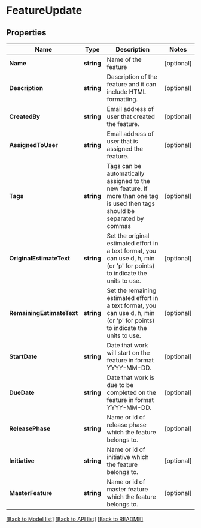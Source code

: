 # FeatureUpdate

## Properties
Name | Type | Description | Notes
------------ | ------------- | ------------- | -------------
**Name** | **string** | Name of the feature | [optional] 
**Description** | **string** | Description of the feature and it can include HTML formatting. | [optional] 
**CreatedBy** | **string** | Email address of user that created the feature. | [optional] 
**AssignedToUser** | **string** | Email address of user that is assigned the feature. | [optional] 
**Tags** | **string** | Tags can be automatically assigned to the new feature. If more than one tag is used then tags should be separated by commas | [optional] 
**OriginalEstimateText** | **string** | Set the original estimated effort in a text format, you can use d, h, min (or &#39;p&#39; for points) to indicate the units to use. | [optional] 
**RemainingEstimateText** | **string** |  Set the remaining estimated effort in a text format, you can use d, h, min (or &#39;p&#39; for points) to indicate the units to use. | [optional] 
**StartDate** | **string** | Date that work will start on the feature in format YYYY-MM-DD. | [optional] 
**DueDate** | **string** | Date that work is due to be completed on the feature in format YYYY-MM-DD. | [optional] 
**ReleasePhase** | **string** | Name or id of release phase which the feature belongs to. | [optional] 
**Initiative** | **string** | Name or id of initiative which the feature belongs to. | [optional] 
**MasterFeature** | **string** | Name or id of master feature which the feature belongs to. | [optional] 

[[Back to Model list]](../README.md#documentation-for-models) [[Back to API list]](../README.md#documentation-for-api-endpoints) [[Back to README]](../README.md)


